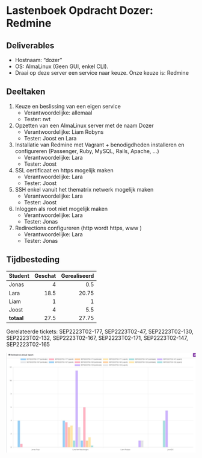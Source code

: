 # Lastenboek Opdracht Dozer: Redmine

## Deliverables

* Hostnaam: “dozer”
* OS: AlmaLinux (Geen GUI, enkel CLI).
* Draai op deze server een service naar keuze. Onze keuze is: Redmine

## Deeltaken

1. Keuze en beslissing van een eigen service
    - Verantwoordelijke: allemaal
    - Tester: nvt
2. Opzetten van een AlmaLinux server met de naam Dozer
    - Verantwoordelijke: Liam Robyns
    - Tester: Joost en Lara
3. Installatie van Redmine met Vagrant + benodigdheden installeren en configureren (Passenger, Ruby, MySQL, Rails, Apache, ...)
   - Verantwoordelijke: Lara
   - Tester: Joost
4. SSL certificaat en https mogelijk maken
   - Verantwoordelijke: Lara
   - Tester: Joost
5. SSH enkel vanuit het thematrix netwerk mogelijk maken
   - Verantwoordelijke: Lara
   - Tester: Joost
6. Inloggen als root niet mogelijk maken
   - Verantwoordelijke: Lara
   - Tester: Jonas
7. Redirections configureren (http wordt https, www )
   - Verantwoordelijke: Lara
   - Tester: Jonas

## Tijdbesteding

| Student    | Geschat | Gerealiseerd |
| :--------- | ------: | -----------: |
| Jonas      |       4 |          0.5 |
| Lara       |    18.5 |        20.75 |
| Liam       |       1 |            1 |
| Joost      |       4 |          5.5 |
| **totaal** |    27.5 |        27.75 |

Gerelateerde tickets: SEP2223T02-177, SEP2223T02-47, SEP2223T02-130, SEP2223T02-132, SEP2223T02-167, SEP2223T02-171, SEP2223T02-147, SEP2223T02-165

![Tijdbesteding](<images/lastenboek/tijdbesteding.jpg>)
